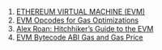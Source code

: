 1. [ETHEREUM VIRTUAL MACHINE (EVM)](https://ethereum.org/en/developers/docs/evm/)
1. [EVM Opcodes for Gas Optimizations](https://youtu.be/M8_4THWJkHQ)
1. [Alex Roan: Hitchhiker’s Guide to the EVM](https://youtu.be/zgukojxyHKc)
1. [EVM Bytecode ABI Gas and Gas Price](https://youtu.be/HcOWNxL3Iy0)
